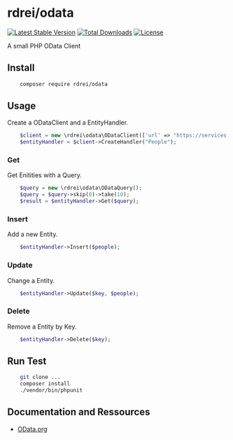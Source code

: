 # rdrei/odata
[![Latest Stable Version](https://poser.pugx.org/rdrei/odata/v/stable)](https://packagist.org/packages/rdrei/odata)
[![Total Downloads](https://poser.pugx.org/rdrei/odata/downloads)](https://packagist.org/packages/rdrei/odata)
[![License](https://poser.pugx.org/rdrei/odata/license)](https://packagist.org/packages/rdrei/odata)

A small PHP OData Client 

## Install
```bash
    composer require rdrei/odata
```

## Usage
Create a ODataClient and a EntityHandler.
```php
    $client = new \rdrei\odata\ODataClient(['url' => "https://services.odata.org/TripPinRESTierService"]);
    $entityHandler = $client->CreateHandler("People");
```

### Get
Get Enitities with a Query.
```php
    $query = new \rdrei\odata\ODataQuery();
    $query = $query->skip(0)->take(10);
    $result = $entityHandler->Get($query);
```

### Insert
Add a new Entity.
```php
    $entityHandler->Insert($people);
```

### Update
Change a Entity.
```php
    $entityHandler->Update($key, $people);
```

### Delete
Remove a Entity by Key.
```php
    $entityHandler->Delete($key);
```


## Run Test
```bash
    git clone ...
    composer install
    ./vendor/bin/phpunit
```

## Documentation and Ressources
* [OData.org](http://www.odata.org)

